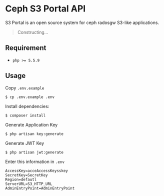 # Ceph S3 Portal API
S3 Portal is an open source system for ceph radosgw S3-like applications.

> Constructing...

## Requirement

* `php >= 5.5.9`

## Usage
Copy `.env.example`

```
$ cp .env.example .env
```

Install dependencies:

```
$ composer install
```

Generate Application Key

```
$ php artisan key:generate
```

Generate JWT Key

```
$ php artisan jwt:generate
```

Enter this information in `.env`

```
AccessKey=acceAccessKeysskey
SecretKey=SecretKey
Region=defautl
ServerURL=S3_HTTP_URL
AdminEntryPoint=AdminEntryPoint
```
